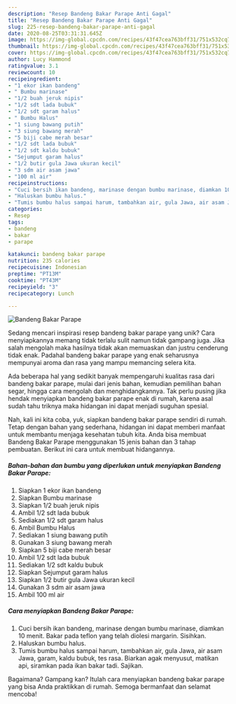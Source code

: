 ```yaml
---
description: "Resep Bandeng Bakar Parape Anti Gagal"
title: "Resep Bandeng Bakar Parape Anti Gagal"
slug: 225-resep-bandeng-bakar-parape-anti-gagal
date: 2020-08-25T03:31:31.645Z
image: https://img-global.cpcdn.com/recipes/43f47cea763bff31/751x532cq70/bandeng-bakar-parape-foto-resep-utama.jpg
thumbnail: https://img-global.cpcdn.com/recipes/43f47cea763bff31/751x532cq70/bandeng-bakar-parape-foto-resep-utama.jpg
cover: https://img-global.cpcdn.com/recipes/43f47cea763bff31/751x532cq70/bandeng-bakar-parape-foto-resep-utama.jpg
author: Lucy Hammond
ratingvalue: 3.1
reviewcount: 10
recipeingredient:
- "1 ekor ikan bandeng"
- " Bumbu marinase"
- "1/2 buah jeruk nipis"
- "1/2 sdt lada bubuk"
- "1/2 sdt garam halus"
- " Bumbu Halus"
- "1 siung bawang putih"
- "3 siung bawang merah"
- "5 biji cabe merah besar"
- "1/2 sdt lada bubuk"
- "1/2 sdt kaldu bubuk"
- "Sejumput garam halus"
- "1/2 butir gula Jawa ukuran kecil"
- "3 sdm air asam jawa"
- "100 ml air"
recipeinstructions:
- "Cuci bersih ikan bandeng, marinase dengan bumbu marinase, diamkan 10 menit. Bakar pada teflon yang telah diolesi margarin. Sisihkan."
- "Haluskan bumbu halus."
- "Tumis bumbu halus sampai harum, tambahkan air, gula Jawa, air asam Jawa, garam, kaldu bubuk, tes rasa. Biarkan agak menyusut, matikan api, siramkan pada ikan bakar tadi. Sajikan."
categories:
- Resep
tags:
- bandeng
- bakar
- parape

katakunci: bandeng bakar parape 
nutrition: 235 calories
recipecuisine: Indonesian
preptime: "PT13M"
cooktime: "PT43M"
recipeyield: "3"
recipecategory: Lunch

---
```



![Bandeng Bakar Parape](https://img-global.cpcdn.com/recipes/43f47cea763bff31/751x532cq70/bandeng-bakar-parape-foto-resep-utama.jpg)

Sedang mencari inspirasi resep bandeng bakar parape yang unik? Cara menyiapkannya memang tidak terlalu sulit namun tidak gampang juga. Jika salah mengolah maka hasilnya tidak akan memuaskan dan justru cenderung tidak enak. Padahal bandeng bakar parape yang enak seharusnya mempunyai aroma dan rasa yang mampu memancing selera kita.

Ada beberapa hal yang sedikit banyak mempengaruhi kualitas rasa dari bandeng bakar parape, mulai dari jenis bahan, kemudian pemilihan bahan segar, hingga cara mengolah dan menghidangkannya. Tak perlu pusing jika hendak menyiapkan bandeng bakar parape enak di rumah, karena asal sudah tahu triknya maka hidangan ini dapat menjadi suguhan spesial.




Nah, kali ini kita coba, yuk, siapkan bandeng bakar parape sendiri di rumah. Tetap dengan bahan yang sederhana, hidangan ini dapat memberi manfaat untuk membantu menjaga kesehatan tubuh kita. Anda bisa membuat Bandeng Bakar Parape menggunakan 15 jenis bahan dan 3 tahap pembuatan. Berikut ini cara untuk membuat hidangannya.

<!--inarticleads1-->

##### Bahan-bahan dan bumbu yang diperlukan untuk menyiapkan Bandeng Bakar Parape:

1. Siapkan 1 ekor ikan bandeng
1. Siapkan  Bumbu marinase
1. Siapkan 1/2 buah jeruk nipis
1. Ambil 1/2 sdt lada bubuk
1. Sediakan 1/2 sdt garam halus
1. Ambil  Bumbu Halus
1. Sediakan 1 siung bawang putih
1. Gunakan 3 siung bawang merah
1. Siapkan 5 biji cabe merah besar
1. Ambil 1/2 sdt lada bubuk
1. Sediakan 1/2 sdt kaldu bubuk
1. Siapkan Sejumput garam halus
1. Siapkan 1/2 butir gula Jawa ukuran kecil
1. Gunakan 3 sdm air asam jawa
1. Ambil 100 ml air




<!--inarticleads2-->

##### Cara menyiapkan Bandeng Bakar Parape:

1. Cuci bersih ikan bandeng, marinase dengan bumbu marinase, diamkan 10 menit. Bakar pada teflon yang telah diolesi margarin. Sisihkan.
1. Haluskan bumbu halus.
1. Tumis bumbu halus sampai harum, tambahkan air, gula Jawa, air asam Jawa, garam, kaldu bubuk, tes rasa. Biarkan agak menyusut, matikan api, siramkan pada ikan bakar tadi. Sajikan.




Bagaimana? Gampang kan? Itulah cara menyiapkan bandeng bakar parape yang bisa Anda praktikkan di rumah. Semoga bermanfaat dan selamat mencoba!
